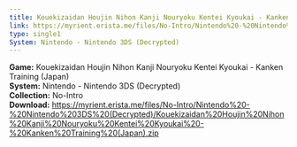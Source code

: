 ```yaml
---
title: Kouekizaidan Houjin Nihon Kanji Nouryoku Kentei Kyoukai - Kanken Training (Japan)
link: https://myrient.erista.me/files/No-Intro/Nintendo%20-%20Nintendo%203DS%20(Decrypted)/Kouekizaidan%20Houjin%20Nihon%20Kanji%20Nouryoku%20Kentei%20Kyoukai%20-%20Kanken%20Training%20(Japan).zip
type: single1
System: Nintendo - Nintendo 3DS (Decrypted)
---
```

<b>Game:</b> Kouekizaidan Houjin Nihon Kanji Nouryoku Kentei Kyoukai - Kanken Training (Japan)<br>
<b>System:</b> Nintendo - Nintendo 3DS (Decrypted)<br>
<b>Collection:</b> No-Intro<br>
<b>Download:</b> https://myrient.erista.me/files/No-Intro/Nintendo%20-%20Nintendo%203DS%20(Decrypted)/Kouekizaidan%20Houjin%20Nihon%20Kanji%20Nouryoku%20Kentei%20Kyoukai%20-%20Kanken%20Training%20(Japan).zip